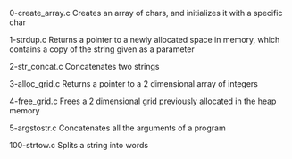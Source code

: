 0-create_array.c	Creates an array of chars, and initializes it with a specific char

1-strdup.c		Returns a pointer to a newly allocated space in memory, which contains a copy of the string given as a parameter

2-str_concat.c		Concatenates two strings

3-alloc_grid.c		Returns a pointer to a 2 dimensional array of integers

4-free_grid.c		Frees a 2 dimensional grid previously allocated in the heap memory

5-argstostr.c		Concatenates all the arguments of a program

100-strtow.c		Splits a string into words